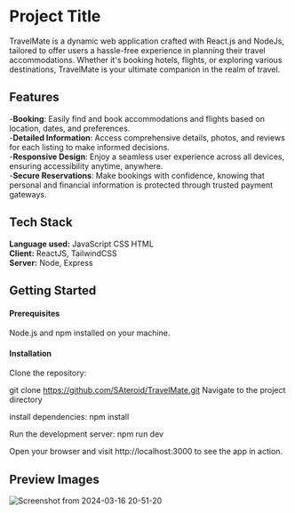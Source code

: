 # Project Title

TravelMate is a dynamic web application crafted with React.js and NodeJs, tailored to offer users a hassle-free experience in planning their travel accommodations. Whether it's booking hotels, flights, or exploring various destinations, TravelMate is your ultimate companion in the realm of travel.


## Features
-**Booking**: Easily find and book accommodations and flights based on location, dates, and preferences.   
-**Detailed Information**: Access comprehensive details, photos, and reviews for each listing to make informed decisions.  
-**Responsive Design**: Enjoy a seamless user experience across all devices, ensuring accessibility anytime, anywhere.  
-**Secure Reservations**: Make bookings with confidence, knowing that personal and financial information is protected through trusted payment gateways.


## Tech Stack
**Language used:**  JavaScript CSS HTML  
**Client:** ReactJS, TailwindCSS  
**Server:** Node, Express



## Getting Started
#### Prerequisites ####
Node.js and npm installed on your machine.
#### Installation ####
Clone the repository:

git clone https://github.com/SAteroid/TravelMate.git
Navigate to the project directory

install dependencies: npm install

Run the development server: npm run dev

Open your browser and visit http://localhost:3000 to see the app in action.

## Preview Images ##
![Screenshot from 2024-03-16 20-51-20](https://github.com/SAteroid/TravelMate/assets/113542306/9b615e06-aefa-4e6b-b7be-99815562c7ef)

